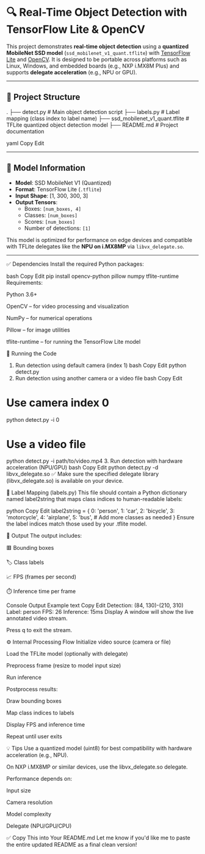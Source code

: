 # 🔍 Real-Time Object Detection with TensorFlow Lite & OpenCV

This project demonstrates **real-time object detection** using a **quantized MobileNet SSD model** (`ssd_mobilenet_v1_quant.tflite`) with [TensorFlow Lite](https://www.tensorflow.org/lite) and [OpenCV](https://opencv.org/). It is designed to be portable across platforms such as Linux, Windows, and embedded boards (e.g., NXP i.MX8M Plus) and supports **delegate acceleration** (e.g., NPU or GPU).

---

## 📁 Project Structure

.
├── detect.py # Main object detection script
├── labels.py # Label mapping (class index to label name)
├── ssd_mobilenet_v1_quant.tflite # TFLite quantized object detection model
├── README.md # Project documentation

yaml
Copy
Edit

---

## 🧠 Model Information

- **Model**: SSD MobileNet V1 (Quantized)
- **Format**: TensorFlow Lite (`.tflite`)
- **Input Shape**: [1, 300, 300, 3]
- **Output Tensors**:
  - Boxes: `[num_boxes, 4]`
  - Classes: `[num_boxes]`
  - Scores: `[num_boxes]`
  - Number of detections: `[1]`

This model is optimized for performance on edge devices and compatible with TFLite delegates like the **NPU on i.MX8MP** via `libvx_delegate.so`.

---


✅ Dependencies
Install the required Python packages:

bash
Copy
Edit
pip install opencv-python pillow numpy tflite-runtime
Requirements:

Python 3.6+

OpenCV – for video processing and visualization

NumPy – for numerical operations

Pillow – for image utilities

tflite-runtime – for running the TensorFlow Lite model

🚀 Running the Code
1. Run detection using default camera (index 1)
bash
Copy
Edit
python detect.py
2. Run detection using another camera or a video file
bash
Copy
Edit
# Use camera index 0
python detect.py -i 0

# Use a video file
python detect.py -i path/to/video.mp4
3. Run detection with hardware acceleration (NPU/GPU)
bash
Copy
Edit
python detect.py -d libvx_delegate.so
✅ Make sure the specified delegate library (libvx_delegate.so) is available on your device.

📝 Label Mapping (labels.py)
This file should contain a Python dictionary named label2string that maps class indices to human-readable labels:

python
Copy
Edit
label2string = {
    0: 'person',
    1: 'car',
    2: 'bicycle',
    3: 'motorcycle',
    4: 'airplane',
    5: 'bus',
    # Add more classes as needed
}
Ensure the label indices match those used by your .tflite model.

🎯 Output
The output includes:

🟥 Bounding boxes

🏷️ Class labels

📈 FPS (frames per second)

⏱️ Inference time per frame

Console Output Example
text
Copy
Edit
Detection: (84, 130)-(210, 310) Label: person
FPS: 26  Inference: 15ms
Display
A window will show the live annotated video stream.

Press q to exit the stream.

⚙️ Internal Processing Flow
Initialize video source (camera or file)

Load the TFLite model (optionally with delegate)

Preprocess frame (resize to model input size)

Run inference

Postprocess results:

Draw bounding boxes

Map class indices to labels

Display FPS and inference time

Repeat until user exits

💡 Tips
Use a quantized model (uint8) for best compatibility with hardware acceleration (e.g., NPU).

On NXP i.MX8MP or similar devices, use the libvx_delegate.so delegate.

Performance depends on:

Input size

Camera resolution

Model complexity

Delegate (NPU/GPU/CPU)

✅ Copy This into Your README.md
Let me know if you'd like me to paste the entire updated README as a final clean version!









